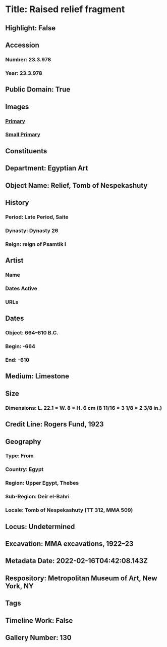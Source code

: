# Title: Raised relief fragment
## Highlight: False
## Accession
### Number: 23.3.978
### Year: 23.3.978
## Public Domain: True
## Images
### [Primary](https://images.metmuseum.org/CRDImages/eg/original/vs23.3.478b.jpg)
### [Small Primary](https://images.metmuseum.org/CRDImages/eg/web-large/vs23.3.478b.jpg)
## Constituents
## Department: Egyptian Art
## Object Name: Relief, Tomb of Nespekashuty
## History
### Period: Late Period, Saite
### Dynasty: Dynasty 26
### Reign: reign of Psamtik I
## Artist
### Name
### Dates Active
### URLs
## Dates
### Object: 664–610 B.C.
### Begin: -664
### End: -610
## Medium: Limestone
## Size
### Dimensions: L. 22.1 × W. 8 × H. 6 cm (8 11/16 × 3 1/8 × 2 3/8 in.)
## Credit Line: Rogers Fund, 1923
## Geography
### Type: From
### Country: Egypt
### Region: Upper Egypt, Thebes
### Sub-Region: Deir el-Bahri
### Locale: Tomb of Nespekashuty (TT 312, MMA 509)
## Locus: Undetermined
## Excavation: MMA excavations, 1922–23
## Metadata Date: 2022-02-16T04:42:08.143Z
## Respository: Metropolitan Museum of Art, New York, NY
## Tags
## Timeline Work: False
## Gallery Number: 130